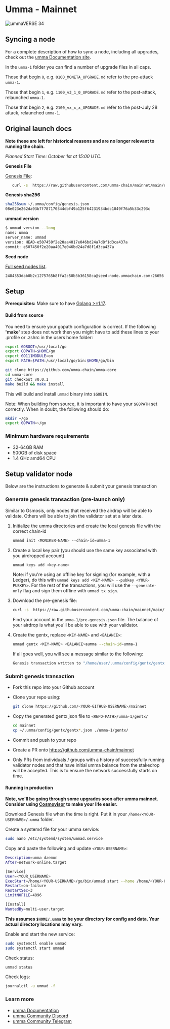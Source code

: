# Umma - Mainnet

![ummaVERSE 34](https://user-images.githubusercontent.com/79812965/134063436-6f1bda5c-56f3-4bf3-a3a0-2b93f24217b1.png)

## Syncing a node

For a complete description of how to sync a node, including all upgrades, check out the [umma Documentation site](https://docs.ummanetwork.io/validators/mainnet-upgrades).

In the `umma-1` folder you can find a number of upgrade files in all caps.

Those that begin `0`, e.g. `0100_MONETA_UPGRADE.md` refer to the pre-attack `umma-1`. 

Those that begin `1`, e.g. `1100_v3_1_0_UPGRADE.md` refer to the post-attack, relaunched `umma-1`.

Those that begin `2`, e.g. `2100_vx_x_x_UPGRADE.md` refer to the post-July 28 attack, relaunched `umma-1`.

## Original launch docs

**Note these are left for historical reasons and are no longer relevant to running the chain.**

_Planned Start Time: October 1st at 15:00 UTC._

**Genesis File**

[Genesis File](/umma-1/genesis.json):

```bash
   curl -s  https://raw.githubusercontent.com/umma-chain/mainnet/main/umma-1/genesis.json >~/.umma/config/genesis.json
```

**Genesis sha256**

```bash
sha256sum ~/.umma/config/genesis.json
08e023e262da93b7f787170344dbf49a125f64231934bdc1049f76a5b33c293c
```

**ummad version**

```bash
$ ummad version --long
name: umma
server_name: ummad
version: HEAD-e507450f2e20aa4017e046bd24a7d8f1d3ca437a
commit: e507450f2e20aa4017e046bd24a7d8f1d3ca437a
```

**Seed node**

[Full seed nodes list](/umma-1/seeds.txt).

```
2484353dab0b2c1275765b8ffa2c50b3b36158ca@seed-node.ummachain.com:26656
```

## Setup

**Prerequisites:** Make sure to have [Golang >=1.17](https://golang.org/).

#### Build from source

You need to ensure your gopath configuration is correct. If the following **'make'** step does not work then you might have to add these lines to your .profile or .zshrc in the users home folder:

```bash
export GOROOT=/usr/local/go
export GOPATH=$HOME/go
export GO111MODULE=on
export PATH=$PATH:/usr/local/go/bin:$HOME/go/bin
```

```bash
git clone https://github.com/umma-chain/umma-core
cd umma-core
git checkout v0.0.1
make build && make install
```


This will build and install `ummad` binary into `$GOBIN`.

Note: When building from source, it is important to have your `$GOPATH` set correctly. When in doubt, the following should do:

```bash
mkdir ~/go
export GOPATH=~/go
```

### Minimum hardware requirements

- 32-64GB RAM
- 500GB of disk space
- 1.4 GHz amd64 CPU

## Setup validator node

Below are the instructions to generate & submit your genesis transaction

### Generate genesis transaction (pre-launch only)

Similar to Osmosis, only nodes that received the airdrop will be able to validate. Others will be able to join the validator set at a later date.

1. Initialize the umma directories and create the local genesis file with the correct
   chain-id

   ```bash
   ummad init <MONIKER-NAME> --chain-id=umma-1
   ```

2. Create a local key pair (you should use the same key associated with you airdropped account)

   ```bash
   ummad keys add <key-name>
   ```

   Note: if you're using an offline key for signing (for example, with a Ledger), do this with `ummad keys add <KEY-NAME> --pubkey <YOUR-PUBKEY>`. For the rest of the transactions, you will use the `--generate-only` flag and sign them offline with `ummad tx sign`.

3. Download the pre-genesis file:

   ```bash
   curl -s  https://raw.githubusercontent.com/umma-chain/mainnet/main/umma-1/pre-genesis.json >~/.umma/config/genesis.json
   ```

   Find your account in the `umma-1/pre-genesis.json` file. The balance of your airdrop is what you'll be able to use with your validator.

4. Create the gentx, replace `<KEY-NAME>` and `<BALANCE>`:

   ```bash
   ummad gentx <KEY-NAME> <BALANCE>aumma --chain-id=umma-1
   ```

   If all goes well, you will see a message similar to the following:

   ```bash
   Genesis transaction written to "/home/user/.umma/config/gentx/gentx-******.json"
   ```

### Submit genesis transaction

- Fork this repo into your Github account

- Clone your repo using:

  ```bash
  git clone https://github.com/<YOUR-GITHUB-USERNAME>/mainnet
  ```

- Copy the generated gentx json file to `<REPO-PATH>/umma-1/gentx/`

  ```bash
  cd mainnet
  cp ~/.umma/config/gentx/gentx*.json ./umma-1/gentx/
  ```

- Commit and push to your repo
- Create a PR onto https://github.com/umma-chain/mainnet
- Only PRs from individuals / groups with a history of successfully running validator nodes and that have initial umma balance from the stakedrop will be accepted. This is to ensure the network successfully starts on time.

#### Running in production

**Note, we'll be going through some upgrades soon after umma mainnet. Consider using [Cosmovisor](https://docs.ummachain.com/validators/setting-up-cosmovisor) to make your life easier.**

Download Genesis file when the time is right. Put it in your `/home/<YOUR-USERNAME>/.umma` folder.

Create a systemd file for your umma service:

```bash
sudo nano /etc/systemd/system/ummad.service
```

Copy and paste the following and update `<YOUR-USERNAME>`:

```bash
Description=umma daemon
After=network-online.target

[Service]
User=<YOUR_USERNAME>
ExecStart=/home/<YOUR-USERNAME>/go/bin/ummad start --home /home/<YOUR-USERNAME>/.umma
Restart=on-failure
RestartSec=3
LimitNOFILE=4096

[Install]
WantedBy=multi-user.target
```

**This assumes `$HOME/.umma` to be your directory for config and data. Your actual directory locations may vary.**

Enable and start the new service:

```bash
sudo systemctl enable ummad
sudo systemctl start ummad
```

Check status:

```bash
ummad status
```

Check logs:

```bash
journalctl -u ummad -f
```

### Learn more

- [umma Documentation](https://docs.ummachain.com)
- [umma Community Discord](https://discord.gg/QcWPfK4gJ2)
- [umma Community Telegram](https://t.me/joinchat/R7QKD0ltosphNWNk)

